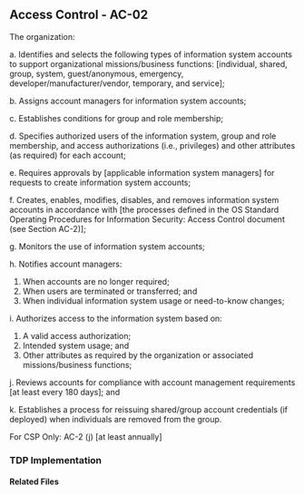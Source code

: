 ## Access Control - AC-02

The organization:

a. Identifies and selects the following types of information system accounts to support organizational missions/business functions: [individual, shared, group, system, guest/anonymous, emergency, developer/manufacturer/vendor, temporary, and service];

b. Assigns account managers for information system accounts;

c. Establishes conditions for group and role membership;

d. Specifies authorized users of the information system, group and role membership, and access authorizations (i.e., privileges) and other attributes (as required) for each account;

e. Requires approvals by [applicable information system managers] for requests to create information system accounts;

f. Creates, enables, modifies, disables, and removes information system accounts in accordance with [the processes defined in the OS Standard Operating Procedures for Information Security: Access Control document (see Section AC-2)];

g. Monitors the use of information system accounts;

h. Notifies account managers:

1. When accounts are no longer required;
2. When users are terminated or transferred; and
3. When individual information system usage or need-to-know changes;

i. Authorizes access to the information system based on:

1. A valid access authorization;
2. Intended system usage; and
3. Other attributes as required by the organization or associated missions/business functions;

j. Reviews accounts for compliance with account management requirements [at least every 180 days]; and

k. Establishes a process for reissuing shared/group account credentials (if deployed) when individuals are removed from the group.

For CSP Only: AC-2 (j) [at least annually]

### TDP Implementation


#### Related Files
